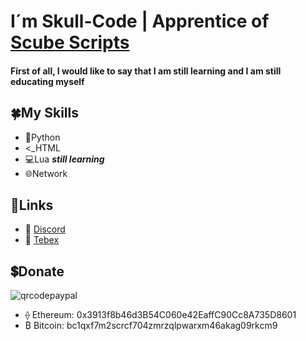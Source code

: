 # I´m Skull-Code | Apprentice of [Scube Scripts](https://github.com/ScubeScripts)

#### First of all, I would like to say that I am still learning and I am still educating myself

## 🍀My Skills

- 🐍Python
- <_HTML
- 💻Lua  **_still learning_**
- 🌐Network

## 🔗Links

- 🎤 [Discord](https://discord.gg/GAmWAXexvV)
- 🛒 [Tebex](https://scube.tebex.io/)





## 💲Donate
![qrcodepaypal](https://user-images.githubusercontent.com/105817429/169146415-786a92ce-eb68-4e57-a625-d0fed60f7288.png)
- ⟠ Ethereum: 0x3913f8b46d3B54C060e42EaffC90Cc8A735D8601
- ₿ Bitcoin: bc1qxf7m2scrcf704zmrzqlpwarxm46akag09rkcm9
